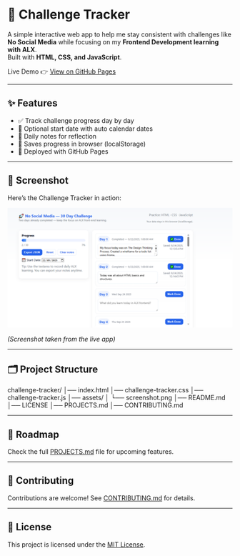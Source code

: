 # 🚀 Challenge Tracker

A simple interactive web app to help me stay consistent with challenges like **No Social Media** while focusing on my **Frontend Development learning with ALX**.  
Built with **HTML, CSS, and JavaScript**.  

Live Demo 👉 [View on GitHub Pages](https://xxbaxbie20.github.io/challenge-tracker/)

---

## ✨ Features
- ✅ Track challenge progress day by day  
- 📅 Optional start date with auto calendar dates  
- 📝 Daily notes for reflection  
- 💾 Saves progress in browser (localStorage)  
- 🚀 Deployed with GitHub Pages  

---

## 📸 Screenshot

Here’s the Challenge Tracker in action:  

![Challenge Tracker Screenshot](https://github.com/XxBaxbie20/challenge-tracker/blob/main/assets/screenshot.png)

*(Screenshot taken from the live app)*

---

## 🗂 Project Structure

challenge-tracker/
│── index.html
│── challenge-tracker.css
│── challenge-tracker.js
│── assets/
│ └── screenshot.png
│── README.md
│── LICENSE
│── PROJECTS.md
│── CONTRIBUTING.md


---

## 📌 Roadmap
Check the full [PROJECTS.md](PROJECTS.md) file for upcoming features.  

---

## 🤝 Contributing
Contributions are welcome! See [CONTRIBUTING.md](CONTRIBUTING.md) for details.  

---

## 📜 License
This project is licensed under the [MIT License](LICENSE).  

